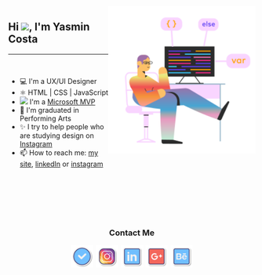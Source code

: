 
<img align="right" width=300 src="./assets/marginalia-web-programer.png"/>

<!-- <img align='right' width=200 src="assets/gummy-programming.svg"> -->

## **Hi <img src="https://raw.githubusercontent.com/kaueMarques/kaueMarques/master/hi.gif" height="30px">, I'm Yasmin Costa**
<hr>

<br>

- 💻 I'm a UX/UI Designer
- ⚛️ HTML | CSS | JavaScript
- <img  height="16" src="https://raw.githubusercontent.com/jakeliny/jakeliny/master/images/microsoft.png"> I'm a [Microsoft MVP](https://mvp.microsoft.com/en-us/PublicProfile/5003552?fullName=Jakeliny%20Gracielly)
- 📝 I'm graduated in Performing Arts
- ✨ I try to help people who are studying design on [Instagram](https://www.instagram.com/yasmincosta.design)
- 📫 How to reach me: [my site](https://yasmincosta.com), [linkedIn](https://www.linkedin.com/in/costayasmin/) or [instagram](https://www.instagram.com/ysaacosta/)

<br>
<br>
<br>
<br>
<br>


<div align="center">

### **Contact Me**

<div style="display: flex; align-items: center; justify-content: center; gap: 0.4em">
<a href="https://yasmincosta.com" target="_blank">
<img width=45 src="./assets/icons8-tiktok-verified-account.svg">
</a>

<div style="display: flex; align-items: center; justify-content: center; gap: 0.4em">
<a href="https://www.instagram.com/ysaacosta/" target="_blank">
<img width=45 src="./assets/icons8-instagram.svg">
</a>

<a href="https://www.linkedin.com/in/costayasmin/" target="_blank">
<img width=45 src="./assets/icons8-linkedin.svg">
</a>

<a href="yasmincosta.design@gmail.com" target="_blank">
<img width=45 height=45 src="./assets/icons8-google-plus-quadrado-100.png">
</a>

<a href="https://behance.net/costayasmin" target="_blank">
<img width=45 height=45 src="./assets/icons8-behance.svg">
</a>

</div>
</div>